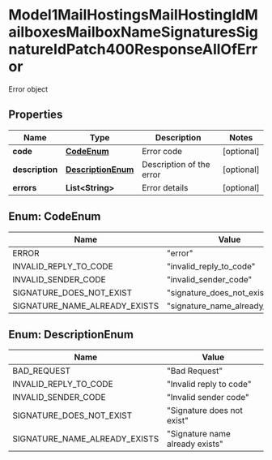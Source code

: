 

# Model1MailHostingsMailHostingIdMailboxesMailboxNameSignaturesSignatureIdPatch400ResponseAllOfError

Error object

## Properties

| Name | Type | Description | Notes |
|------------ | ------------- | ------------- | -------------|
|**code** | [**CodeEnum**](#CodeEnum) | Error code |  [optional] |
|**description** | [**DescriptionEnum**](#DescriptionEnum) | Description of the error |  [optional] |
|**errors** | **List&lt;String&gt;** | Error details |  [optional] |



## Enum: CodeEnum

| Name | Value |
|---- | -----|
| ERROR | &quot;error&quot; |
| INVALID_REPLY_TO_CODE | &quot;invalid_reply_to_code&quot; |
| INVALID_SENDER_CODE | &quot;invalid_sender_code&quot; |
| SIGNATURE_DOES_NOT_EXIST | &quot;signature_does_not_exist&quot; |
| SIGNATURE_NAME_ALREADY_EXISTS | &quot;signature_name_already_exists&quot; |



## Enum: DescriptionEnum

| Name | Value |
|---- | -----|
| BAD_REQUEST | &quot;Bad Request&quot; |
| INVALID_REPLY_TO_CODE | &quot;Invalid reply to code&quot; |
| INVALID_SENDER_CODE | &quot;Invalid sender code&quot; |
| SIGNATURE_DOES_NOT_EXIST | &quot;Signature does not exist&quot; |
| SIGNATURE_NAME_ALREADY_EXISTS | &quot;Signature name already exists&quot; |



